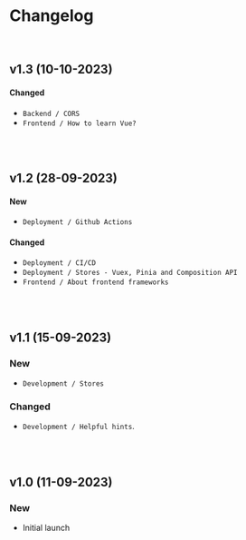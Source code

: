 # Changelog

<br />

## v1.3 (10-10-2023)

#### Changed

- `Backend / CORS`
- `Frontend / How to learn Vue?`

<!-- --- -->

<br />
<br />

## v1.2 (28-09-2023)

#### New

- `Deployment / Github Actions`

#### Changed

- `Deployment / CI/CD`
- `Deployment / Stores - Vuex, Pinia and Composition API`
- `Frontend / About frontend frameworks`

<!-- --- -->

<br />
<br />

## v1.1 (15-09-2023)

### New

- `Development / Stores`

### Changed

- `Development / Helpful hints`.

<!-- --- -->

<br />
<br />

## v1.0 (11-09-2023)

### New

- Initial launch
